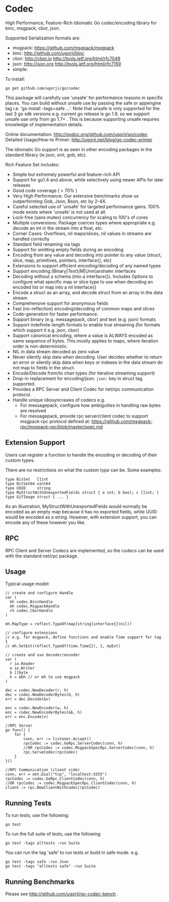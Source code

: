# Codec

High Performance, Feature-Rich Idiomatic Go codec/encoding library for
binc, msgpack, cbor, json.

Supported Serialization formats are:

  - msgpack: https://github.com/msgpack/msgpack
  - binc:    http://github.com/ugorji/binc
  - cbor:    http://cbor.io http://tools.ietf.org/html/rfc7049
  - json:    http://json.org http://tools.ietf.org/html/rfc7159
  - simple: 

To install:

    go get github.com/ugorji/go/codec

This package will carefully use 'unsafe' for performance reasons in specific places.
You can build without unsafe use by passing the safe or appengine tag
i.e. 'go install -tags=safe ...'. Note that unsafe is only supported for the last 3
go sdk versions e.g. current go release is go 1.9, so we support unsafe use only from
go 1.7+ . This is because supporting unsafe requires knowledge of implementation details.

Online documentation: http://godoc.org/github.com/ugorji/go/codec  
Detailed Usage/How-to Primer: http://ugorji.net/blog/go-codec-primer

The idiomatic Go support is as seen in other encoding packages in
the standard library (ie json, xml, gob, etc).

Rich Feature Set includes:

  - Simple but extremely powerful and feature-rich API
  - Support for go1.4 and above, while selectively using newer APIs for later releases
  - Good code coverage ( > 70% )
  - Very High Performance.
    Our extensive benchmarks show us outperforming Gob, Json, Bson, etc by 2-4X.
  - Careful selected use of 'unsafe' for targeted performance gains.
    100% mode exists where 'unsafe' is not used at all.
  - Lock-free (sans mutex) concurrency for scaling to 100's of cores
  - Multiple conversions:
    Package coerces types where appropriate 
    e.g. decode an int in the stream into a float, etc.
  - Corner Cases: 
    Overflows, nil maps/slices, nil values in streams are handled correctly
  - Standard field renaming via tags
  - Support for omitting empty fields during an encoding
  - Encoding from any value and decoding into pointer to any value
    (struct, slice, map, primitives, pointers, interface{}, etc)
  - Extensions to support efficient encoding/decoding of any named types
  - Support encoding.(Binary|Text)(M|Unm)arshaler interfaces
  - Decoding without a schema (into a interface{}).
    Includes Options to configure what specific map or slice type to use
    when decoding an encoded list or map into a nil interface{}
  - Encode a struct as an array, and decode struct from an array in the data stream
  - Comprehensive support for anonymous fields
  - Fast (no-reflection) encoding/decoding of common maps and slices
  - Code-generation for faster performance.
  - Support binary (e.g. messagepack, cbor) and text (e.g. json) formats
  - Support indefinite-length formats to enable true streaming 
    (for formats which support it e.g. json, cbor)
  - Support canonical encoding, where a value is ALWAYS encoded as same sequence of bytes.
    This mostly applies to maps, where iteration order is non-deterministic.
  - NIL in data stream decoded as zero value
  - Never silently skip data when decoding.
    User decides whether to return an error or silently skip data when keys or indexes
    in the data stream do not map to fields in the struct.
  - Encode/Decode from/to chan types (for iterative streaming support)
  - Drop-in replacement for encoding/json. `json:` key in struct tag supported.
  - Provides a RPC Server and Client Codec for net/rpc communication protocol.
  - Handle unique idiosyncrasies of codecs e.g. 
    - For messagepack, configure how ambiguities in handling raw bytes are resolved 
    - For messagepack, provide rpc server/client codec to support
      msgpack-rpc protocol defined at:
      https://github.com/msgpack-rpc/msgpack-rpc/blob/master/spec.md

## Extension Support

Users can register a function to handle the encoding or decoding of
their custom types.

There are no restrictions on what the custom type can be. Some examples:

    type BisSet   []int
    type BitSet64 uint64
    type UUID     string
    type MyStructWithUnexportedFields struct { a int; b bool; c []int; }
    type GifImage struct { ... }

As an illustration, MyStructWithUnexportedFields would normally be
encoded as an empty map because it has no exported fields, while UUID
would be encoded as a string. However, with extension support, you can
encode any of these however you like.

## RPC

RPC Client and Server Codecs are implemented, so the codecs can be used
with the standard net/rpc package.

## Usage

Typical usage model:

    // create and configure Handle
    var (
      bh codec.BincHandle
      mh codec.MsgpackHandle
      ch codec.CborHandle
    )

    mh.MapType = reflect.TypeOf(map[string]interface{}(nil))

    // configure extensions
    // e.g. for msgpack, define functions and enable Time support for tag 1
    // mh.SetExt(reflect.TypeOf(time.Time{}), 1, myExt)

    // create and use decoder/encoder
    var (
      r io.Reader
      w io.Writer
      b []byte
      h = &bh // or mh to use msgpack
    )

    dec = codec.NewDecoder(r, h)
    dec = codec.NewDecoderBytes(b, h)
    err = dec.Decode(&v)

    enc = codec.NewEncoder(w, h)
    enc = codec.NewEncoderBytes(&b, h)
    err = enc.Encode(v)

    //RPC Server
    go func() {
        for {
            conn, err := listener.Accept()
            rpcCodec := codec.GoRpc.ServerCodec(conn, h)
            //OR rpcCodec := codec.MsgpackSpecRpc.ServerCodec(conn, h)
            rpc.ServeCodec(rpcCodec)
        }
    }()

    //RPC Communication (client side)
    conn, err = net.Dial("tcp", "localhost:5555")
    rpcCodec := codec.GoRpc.ClientCodec(conn, h)
    //OR rpcCodec := codec.MsgpackSpecRpc.ClientCodec(conn, h)
    client := rpc.NewClientWithCodec(rpcCodec)

## Running Tests

To run tests, use the following:

    go test

To run the full suite of tests, use the following:

    go test -tags alltests -run Suite

You can run the tag 'safe' to run tests or build in safe mode. e.g.

    go test -tags safe -run Json
    go test -tags "alltests safe" -run Suite

## Running Benchmarks

Please see http://github.com/ugorji/go-codec-bench .
